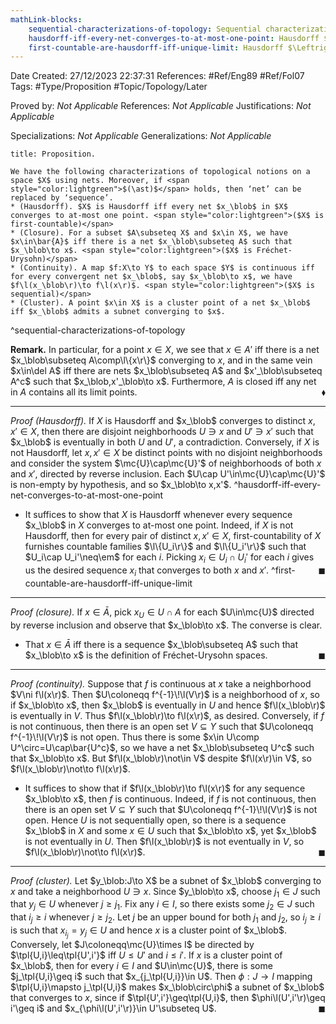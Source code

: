 ```yaml
---
mathLink-blocks:
    sequential-characterizations-of-topology: Sequential characterizations of topology
    hausdorff-iff-every-net-converges-to-at-most-one-point: Hausdorff $\Leftrightarrow$ limits are unique
    first-countable-are-hausdorff-iff-unique-limit: Hausdorff $\Leftrightarrow$ sequential limits are unique ($1^\textrm{st}$-countable)
---
```


<div class="topSpace"></div>

Date Created: 27/12/2023 22:37:31
References: #Ref/Eng89 #Ref/Fol07
Tags: #Type/Proposition #Topic/Topology/Later

Proved by: <i>Not Applicable</i>
References: <i>Not Applicable</i>
Justifications: <i>Not Applicable</i>

Specializations: <i>Not Applicable</i>
Generalizations: <i>Not Applicable</i>

``` ad-Proposition
title: Proposition.

We have the following characterizations of topological notions on a space $X$ using nets. Moreover, if <span style="color:lightgreen">$(\ast)$</span> holds, then ‘net’ can be replaced by ‘sequence’.
* (Hausdorff). $X$ is Hausdorff iff every net $x_\blob$ in $X$ converges to at-most one point. <span style="color:lightgreen">($X$ is first-countable)</span>
* (Closure). For a subset $A\subseteq X$ and $x\in X$, we have $x\in\bar{A}$ iff there is a net $x_\blob\subseteq A$ such that $x_\blob\to x$. <span style="color:lightgreen">($X$ is Fréchet-Urysohn)</span>
* (Continuity). A map $f:X\to Y$ to each space $Y$ is continuous iff for every convergent net $x_\blob$, say $x_\blob\to x$, we have $f\l(x_\blob\r)\to f\l(x\r)$. <span style="color:lightgreen">($X$ is sequential)</span>
* (Cluster). A point $x\in X$ is a cluster point of a net $x_\blob$ iff $x_\blob$ admits a subnet converging to $x$.

```
^sequential-characterizations-of-topology

<b>Remark.</b> In particular, for a point $x\in X$, we see that $x\in A'$ iff there is a net $x_\blob\subseteq A\comp\l\{x\r\}$ converging to $x$, and in the same vein $x\in\del A$ iff there are nets $x_\blob\subseteq A$ and $x'_\blob\subseteq A^c$ such that $x_\blob,x'_\blob\to x$. Furthermore, $A$ is closed iff any net in $A$ contains all its limit points.<span style="float:right;">$\blacklozenge$</span>

---

<i>Proof (Hausdorff).</i> If $X$ is Hausdorff and $x_\blob$ converges to distinct $x,x'\in X$, then there are disjoint neighborhoods $U\ni x$ and $U'\ni x'$ such that $x_\blob$ is eventually in both $U$ and $U'$, a contradiction. Conversely, if $X$ is not Hausdorff, let $x,x'\in X$ be distinct points with no disjoint neighborhoods and consider the system $\mc{U}\cap\mc{U}'$ of neighborhoods of both $x$ and $x'$, directed by reverse inclusion. Each $U\cap U'\in\mc{U}\cap\mc{U}'$ is non-empty by hypothesis, and so $x_\blob\to x,x'$. ^hausdorff-iff-every-net-converges-to-at-most-one-point
* It suffices to show that $X$ is Hausdorff whenever every sequence $x_\blob$ in $X$ converges to at-most one point. Indeed, if $X$ is not Hausdorff, then for every pair of distinct $x,x'\in X$, first-countability of $X$ furnishes countable families $\l\{U_i\r\}$ and $\l\{U_i'\r\}$ such that $U_i\cap U_i'\neq\em$ for each $i$. Picking $x_i\in U_i\cap U_i'$ for each $i$ gives us the desired sequence $x_i$ that converges to both $x$ and $x'$.<span style="float:right;">$\blacksquare$</span> ^first-countable-are-hausdorff-iff-unique-limit

---

<i>Proof (closure).</i> If $x\in\bar{A}$, pick $x_U\in U\cap A$ for each $U\in\mc{U}$ directed by reverse inclusion and observe that $x_\blob\to x$. The converse is clear.
* That $x\in\bar{A}$ iff there is a sequence $x_\blob\subseteq A$ such that $x_\blob\to x$ is the definition of Fréchet-Urysohn spaces.<span style="float:right;">$\blacksquare$</span>

---

<i>Proof (continuity).</i> Suppose that $f$ is continuous at $x$ take a neighborhood $V\ni f\l(x\r)$. Then $U\coloneqq f^{-1}\!\l(V\r)$ is a neighborhood of $x$, so if $x_\blob\to x$, then $x_\blob$ is eventually in $U$ and hence $f\l(x_\blob\r)$ is eventually in $V$. Thus $f\l(x_\blob\r)\to f\l(x\r)$, as desired. Conversely, if $f$ is not continuous, then there is an open set $V\subseteq Y$ such that $U\coloneqq f^{-1}\!\l(V\r)$ is not open. Thus there is some $x\in U\comp U^\circ=U\cap\bar{U^c}$, so we have a net $x_\blob\subseteq U^c$ such that $x_\blob\to x$. But $f\l(x_\blob\r)\not\in V$ despite $f\l(x\r)\in V$, so $f\l(x_\blob\r)\not\to f\l(x\r)$.
* It suffices to show that if $f\l(x_\blob\r)\to f\l(x\r)$ for any sequence $x_\blob\to x$, then $f$ is continuous. Indeed, if $f$ is not continuous, then there is an open set $V\subseteq Y$ such that $U\coloneqq f^{-1}\!\l(V\r)$ is not open. Hence $U$ is not sequentially open, so there is a sequence $x_\blob$ in $X$ and some $x\in U$ such that $x_\blob\to x$, yet $x_\blob$ is not eventually in $U$. Then $f\l(x_\blob\r)$ is not eventually in $V$, so $f\l(x_\blob\r)\not\to f\l(x\r)$.<span style="float:right;">$\blacksquare$</span>

---

<i>Proof (cluster).</i> Let $y_\blob:J\to X$ be a subnet of $x_\blob$ converging to $x$ and take a neighborhood $U\ni x$. Since $y_\blob\to x$, choose $j_1\in J$ such that $y_j\in U$ whenever $j\geq j_1$. Fix any $i\in I$, so there exists some $j_2\in J$ such that $i_j\geq i$ whenever $j\geq j_2$. Let $j$ be an upper bound for both $j_1$ and $j_2$, so $i_j\geq i$ is such that $x_{i_j}=y_j\in U$ and hence $x$ is a cluster point of $x_\blob$. Conversely, let $J\coloneqq\mc{U}\times I$ be directed by $\tpl{U,i}\leq\tpl{U',i'}$ iff $U\leq U'$ and $i\leq i'$. If $x$ is a cluster point of $x_\blob$, then for every $i\in I$ and $U\in\mc{U}$, there is some $j_\tpl{U,i}\geq i$ such that $x_{j_\tpl{U,i}}\in U$. Then $\phi:J\to I$ mapping $\tpl{U,i}\mapsto j_\tpl{U,i}$ makes $x_\blob\circ\phi$ a subnet of $x_\blob$ that converges to $x$, since if $\tpl{U',i'}\geq\tpl{U,i}$, then $\phi\l(U',i'\r)\geq i'\geq i$ and $x_{\phi\l(U',i'\r)}\in U'\subseteq U$.<span style="float:right;">$\blacksquare$</span>
